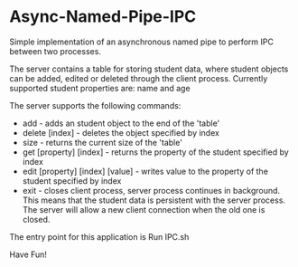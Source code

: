 # Async-Named-Pipe-IPC

Simple implementation of an asynchronous named pipe to perform IPC between two processes.

The server contains a table for storing student data, where student objects can be added, edited or deleted through the client process.
Currently supported student properties are: name and age

The server supports the following commands:

* add - adds an student object to the end of the 'table'
* delete [index] -  deletes the object specified by index
* size - returns the current size of the 'table'
* get [property] [index] - returns the property of the student specified by index
* edit [property] [index] [value] - writes value to the property of the student specified by index
* exit - closes client process, server process continues in background. This means that the student data is persistent with the server process. The server will allow a new client connection when the old one is closed.

The entry point for this application is Run IPC.sh

Have Fun!

